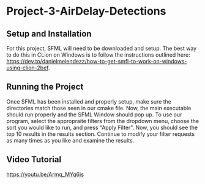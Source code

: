# Project-3-AirDelay-Detections
## Setup and Installation
For this project, SFML will need to be downloaded and setup. The 
best way to do this in CLion on Windows is to follow the instructions outlined here: https://dev.to/danielmelendezz/how-to-get-smfl-to-work-on-windows-using-clion-2bef.
## Running the Project
Once SFML has been installed and properly setup, make sure the directories
match those seen in our cmake file. Now, the main executable should run properly 
and the SFML Window should pop up. To use our program, select the appropraite filters from
the dropdown menu, choose the sort you would like to run, and press "Apply Filter".
Now, you should see the top 10 results in the results section. Continue to modify your filter 
requests as many times as you like and examine the results.
## Video Tutorial
https://youtu.be/Armq_MYq6is

